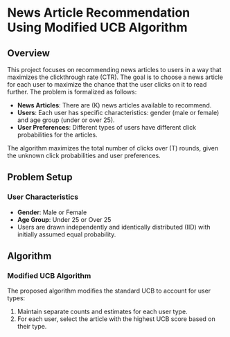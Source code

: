 # News Article Recommendation Using Modified UCB Algorithm

## Overview

This project focuses on recommending news articles to users in a way that maximizes the clickthrough rate (CTR). The goal is to choose a news article for each user to maximize the chance that the user clicks on it to read further. The problem is formalized as follows:

- **News Articles**: There are \(K\) news articles available to recommend.
- **Users**: Each user has specific characteristics: gender (male or female) and age group (under or over 25).
- **User Preferences**: Different types of users have different click probabilities for the articles.

The algorithm maximizes the total number of clicks over \(T\) rounds, given the unknown click probabilities and user preferences.

## Problem Setup

### User Characteristics
- **Gender**: Male or Female
- **Age Group**: Under 25 or Over 25
- Users are drawn independently and identically distributed (IID) with initially assumed equal probability.

## Algorithm

### Modified UCB Algorithm
The proposed algorithm modifies the standard UCB to account for user types:
1. Maintain separate counts and estimates for each user type.
2. For each user, select the article with the highest UCB score based on their type.
